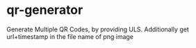 # qr-generator
Generate Multiple QR Codes, by providing ULS. Additionally get url+timestamp in the file name of png image
